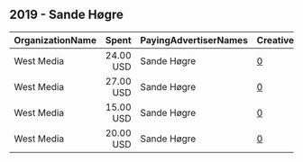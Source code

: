 ## 2019 - Sande Høgre 
|OrganizationName|Spent|PayingAdvertiserNames|CreativeUrls|Impressions|Genders|AgeBrackets|CountryCodes|BillingAddresses|CandidateBallotInformation|
|:---|---:|:---|:---|---:|:---|:---|:---|:---|:---|
|West Media|24.00 USD|Sande Høgre|[0](https://www.snap.com/political-ads/asset/452083128dd045648cc809c0464a029d62cf673dc374b04d2db57ed7e2d27489?mediaType=png)|6,590|||norway|NO||
|West Media|27.00 USD|Sande Høgre|[0](https://www.snap.com/political-ads/asset/d6ee744b6982ebb05314279a7838fe2d923b593bfae3b1fda5739ca6a06e919b?mediaType=png)|4,290|||norway|NO||
|West Media|15.00 USD|Sande Høgre|[0](https://www.snap.com/political-ads/asset/758335192a4ee0e8a4ddc39fa56db76437d6380be4f501ee2539d16bec35943f?mediaType=jpg)|6,613|||norway|NO||
|West Media|20.00 USD|Sande Høgre|[0](https://www.snap.com/political-ads/asset/1c519beff26ddf65d844b97e635677e377fad6576bd573d4fcf9a416a58b7cd4?mediaType=png)|3,574|||norway|NO||
